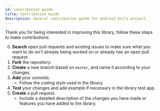 ```yaml
---
id: contribution-guide
title: Contribution Guide
description: General contribution guide for Android Utils project.
---
```


Thank you for being interested in improving this library, follow these steps to make contributions:

0. **Search** open pull requests and existing issues to make sure what you want to do isn't already being worked on or already has an open pull request.
1. **Fork** the repository.
2. **Create** a new branch based on `master`, and name it according to your changes.
3. **Add** your commits.
   - Follow the coding style used in the library.
4. **Test** your changes and add example if necessary in the library test app.
5. **Create** a pull request.
    - Include a detailed description of the changes you have made or features you have added to the library.